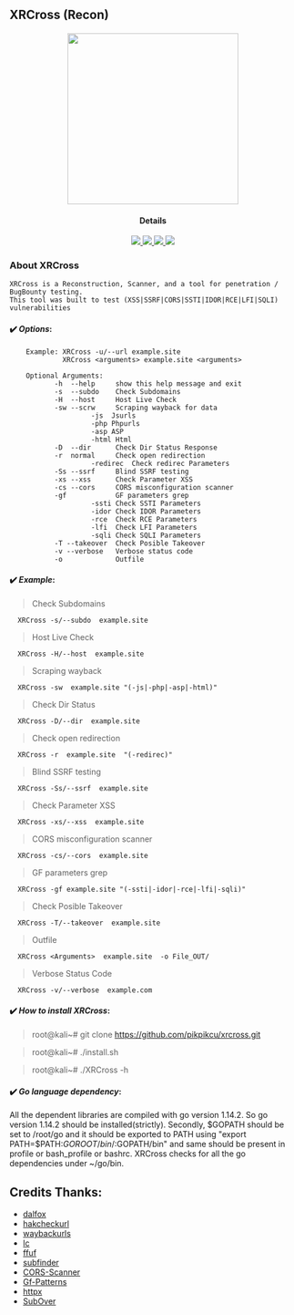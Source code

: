 ## XRCross (Recon)

<h4 align="center"><img src="https://raw.githubusercontent.com/pikpikcu/xrcross/master/logo.png" width="300px" height="300px">

</a>
<h4 align="center">Details</h4>                
<p align="center">
  </a>
  <a href="https://ru.m.wikipedia.org/wiki/bash">
    <img src="https://img.shields.io/badge/language-bash-green.svg">
 </a>
  <a href="https://t.me/WongNdes0">
   <img src="https://img.shields.io/badge/telegram--blue.svg">
   </a>
  <a href="https://github.com/pikpikcu/xrcross">
    <img src="https://img.shields.io/badge/version-V1.2-green.svg">
 </a>
   <a href="https://github.com/pikpikcu/xrcross/blob/master/LICENSE">
   <img src="https://img.shields.io/badge/LICENSE-red.svg">
   </a>
 </a>
</p>


### About XRCross 

    XRCross is a Reconstruction, Scanner, and a tool for penetration / BugBounty testing. 
    This tool was built to test (XSS|SSRF|CORS|SSTI|IDOR|RCE|LFI|SQLI) vulnerabilities 

#### ✔️ ***Options***:
>   

        Example: XRCross -u/--url example.site
                 XRCross <arguments> example.site <arguments> 
        
        Optional Arguments:
               -h  --help     show this help message and exit
               -s  --subdo    Check Subdomains 
               -H  --host     Host Live Check
               -sw --scrw     Scraping wayback for data
                        -js  Jsurls 
                        -php Phpurls
                        -asp ASP
                        -html Html
               -D  --dir      Check Dir Status Response
               -r  normal     Check open redirection
                        -redirec  Check redirec Parameters
               -Ss --ssrf     Blind SSRF testing
               -xs --xss      Check Parameter XSS
               -cs --cors     CORS misconfiguration scanner
               -gf            GF parameters grep
                        -ssti Check SSTI Parameters
                        -idor Check IDOR Parameters
                        -rce  Check RCE Parameters
                        -lfi  Check LFI Parameters
                        -sqli Check SQLI Parameters   
               -T --takeover  Check Posible Takeover
               -v --verbose   Verbose status code
               -o             Outfile
               
#### ✔️ ***Example***:

>  Check Subdomains

      XRCross -s/--subdo  example.site 

>  Host Live Check

      XRCross -H/--host  example.site 

>  Scraping wayback

      XRCross -sw  example.site "(-js|-php|-asp|-html)"

>  Check Dir Status

      XRCross -D/--dir  example.site 

>  Check open redirection

      XRCross -r  example.site  "(-redirec)"

>  Blind SSRF testing

      XRCross -Ss/--ssrf  example.site  

>  Check Parameter XSS

      XRCross -xs/--xss  example.site  
     
>  CORS misconfiguration scanner

      XRCross -cs/--cors  example.site  

>  GF parameters grep

      XRCross -gf example.site "(-ssti|-idor|-rce|-lfi|-sqli)"

>  Check Posible Takeover

      XRCross -T/--takeover  example.site 

>  Outfile

      XRCross <Arguments>  example.site  -o File_OUT/


> Verbose Status Code

      XRCross -v/--verbose  example.com 

#### ✔️ ***How to install XRCross***:

> root@kali~# git clone https://github.com/pikpikcu/xrcross.git

> root@kali~# ./install.sh

> root@kali~# ./XRCross -h


#### ✔️ ***Go language dependency***:

All the dependent libraries are compiled with go version 1.14.2. So go version 1.14.2 should be installed(strictly). Secondly, $GOPATH should be set to /root/go and it should be exported to PATH using "export PATH=$PATH:$GOROOT/bin/:$GOPATH/bin" and same should be present in profile or bash_profile or bashrc. XRCross checks for all the go dependencies under ~/go/bin.

 Credits Thanks:
------------

* [dalfox](https://github.com/hahwul/dalfox)
* [hakcheckurl](https://github.com/hakluke/hakcheckurl)
* [waybackurls](https://github.com/tomnomnom/waybackurls)
* [lc](https://github.com/lc/gau)
* [ffuf](https://github.com/ffuf/ffuf)
* [subfinder](https://github.com/projectdiscovery/subfinder)
* [CORS-Scanner](https://github.com/Tanmay-N/CORS-Scanner)
* [Gf-Patterns](https://github.com/1ndianl33t/Gf-Patterns)
* [httpx](https://github.com/projectdiscovery/httpx)
* [SubOver](https://github.com/Ice3man543/SubOver)
